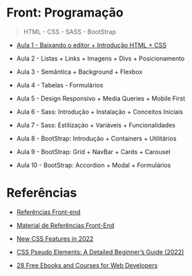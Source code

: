 # Front: Programação

> HTML - CSS - SASS - BootStrap

- [Aula 1 - Baixando o editor + Introdução HTML + CSS](./aula-01/README.md)

- Aula 2 - Listas + Links + Imagens + Divs + Posicionamento

- Aula 3 - Semântica + Background + Flexbox

- Aula 4 - Tabelas - Formulários

- Aula 5 - Design Responsivo + Media Queries + Mobile First

- Aula 6 - Sass: Introdução + Instalação + Conceitos Iniciais

- Aula 7 - Sass: Estilização + Variáveis + Funcionalidades

- Aula 8 - BootStrap: Introdução + Containers + Utilitários

- Aula 9 - BootStrap: Grid + NavBar + Cards + Carousel

- Aula 10 - BootStrap: Accordion + Modal + Formulários

# Referências

- [Referências Front-end](https://www.notion.so/Refer-ncias-Front-end-135d4881b9ab41f2b24fe25aafe2205d)

- [Material de Referências Front-End](https://bit.ly/3cHM4HZ)

- [New CSS Features in 2022](https://www.smashingmagazine.com/2022/03/new-css-features-2022/)

- [CSS Pseudo Elements: A Detailed Beginner’s Guide (2022)](https://torquemag.io/2021/12/css-pseudo-elements/)

- [28 Free Ebooks and Courses for Web Developers](https://niemvuilaptrinh.medium.com/28-ebook-and-course-free-for-web-development-4f01a4d1f4a6)
